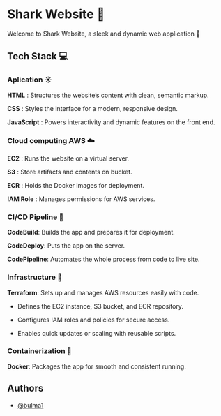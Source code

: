 
# Shark Website 🐬

Welcome to Shark Website, a sleek and dynamic web application 🌊


## Tech Stack 💻
### Aplication ☀️
**HTML** : Structures the website’s content with clean, semantic markup.

**CSS** : Styles the interface for a modern, responsive design.

**JavaScript** : Powers interactivity and dynamic features on the front end.
### Cloud computing AWS ☁️

**EC2** : Runs the website on a virtual server.

**S3** : Store artifacts and contents on bucket.

**ECR** : Holds the Docker images for deployment.

**IAM Role** : Manages permissions for AWS services.

### CI/CD Pipeline 🎏

**CodeBuild**: Builds the app and prepares it for deployment.

**CodeDeploy**: Puts the app on the server.

**CodePipeline**: Automates the whole process from code to live site.

### Infrastructure 🏣
**Terraform**: Sets up and manages AWS resources easily with code.

- Defines the EC2 instance, S3 bucket, and ECR repository.

- Configures IAM roles and policies for secure access.

- Enables quick updates or scaling with reusable scripts.
### Containerization 🚢
**Docker**: Packages the app for smooth and consistent running.

## Authors

- [@bulma1](https://www.github.com/bulma1)

